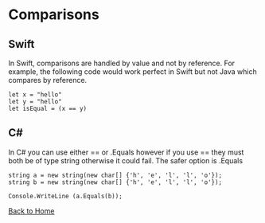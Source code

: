 # Comparisons
## Swift

In Swift, comparisons are handled by value and not by reference. For example, the following code would work perfect in Swift but not Java which compares by reference.

    let x = "hello"
    let y = "hello"
    let isEqual = (x == y)


## C#

In C# you can use either == or .Equals however if you use == they must both be of type string otherwise it could fail. The safer option is .Equals

    string a = new string(new char[] {'h', 'e', 'l', 'l', 'o'});
    string b = new string(new char[] {'h', 'e', 'l', 'l', 'o'});
    
    Console.WriteLine (a.Equals(b));
    
    
    
[Back to Home](https://github.com/tljwvf/OOLanguageComparison/blob/master/README.md)
